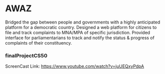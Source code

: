 # AWAZ

Bridged the gap between people and governments with a highly anticipated platform for a democratic country.
Designed a web platform for citizens to file and track complaints to MNA/MPA of specific jurisdiction.
Provided interface for parliamentarians to track and notify the status & progress of complaints of their constituency.

### finalProjectCS50

ScreenCast Link: https://www.youtube.com/watch?v=juUEQxyPdpA
